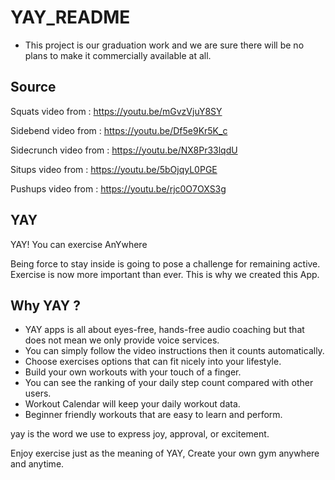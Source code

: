 # YAY_README

* This project is our graduation work and we are sure there will be no plans to make it commercially available at all.

Source
------------
Squats video from : https://youtu.be/mGvzVjuY8SY 

Sidebend video from : https://youtu.be/Df5e9Kr5K_c

Sidecrunch video from : https://youtu.be/NX8Pr33lqdU

Situps video from : https://youtu.be/5bOjqyL0PGE

Pushups video from : https://youtu.be/rjc0O7OXS3g




YAY
------------
YAY! You can exercise AnYwhere

Being force to stay inside is going to pose a challenge for remaining active. 
Exercise is now more important than ever. 
This is why we created this App.




Why YAY ?
------------
* YAY apps is all about eyes-free, hands-free audio coaching but that does not mean we only provide voice services.
* You can simply follow the video instructions then it counts automatically.
* Choose exercises options that can fit nicely into your lifestyle.
* Build your own workouts with your touch of a finger.
* You can see the ranking of your daily step count compared with other users.
* Workout Calendar will keep your daily workout data.
*  Beginner friendly workouts that are easy to learn and perform.


yay is the word we use to express joy, approval, or excitement. 

Enjoy exercise just as the meaning of YAY, Create your own gym anywhere and anytime.


